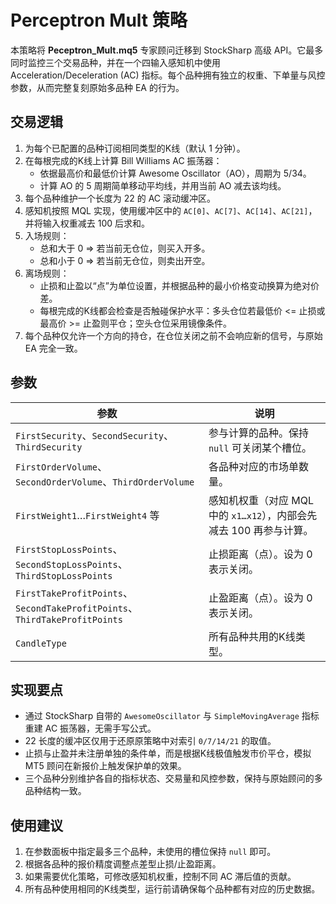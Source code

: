 # Perceptron Mult 策略

本策略将 **Peceptron_Mult.mq5** 专家顾问迁移到 StockSharp 高级 API。它最多同时监控三个交易品种，并在一个四输入感知机中使用 Acceleration/Deceleration (AC) 指标。每个品种拥有独立的权重、下单量与风控参数，从而完整复刻原始多品种 EA 的行为。

## 交易逻辑

1. 为每个已配置的品种订阅相同类型的K线（默认 1 分钟）。
2. 在每根完成的K线上计算 Bill Williams AC 振荡器：
   - 依据最高价和最低价计算 Awesome Oscillator（AO），周期为 5/34。
   - 计算 AO 的 5 周期简单移动平均线，并用当前 AO 减去该均线。
3. 每个品种维护一个长度为 22 的 AC 滚动缓冲区。
4. 感知机按照 MQL 实现，使用缓冲区中的 `AC[0]`、`AC[7]`、`AC[14]`、`AC[21]`，并将输入权重减去 100 后求和。
5. 入场规则：
   - 总和大于 0 ⇒ 若当前无仓位，则买入开多。
   - 总和小于 0 ⇒ 若当前无仓位，则卖出开空。
6. 离场规则：
   - 止损和止盈以“点”为单位设置，并根据品种的最小价格变动换算为绝对价差。
   - 每根完成的K线都会检查是否触碰保护水平：多头仓位若最低价 <= 止损或最高价 >= 止盈则平仓；空头仓位采用镜像条件。
7. 每个品种仅允许一个方向的持仓，在仓位关闭之前不会响应新的信号，与原始 EA 完全一致。

## 参数

| 参数 | 说明 |
| --- | --- |
| `FirstSecurity`、`SecondSecurity`、`ThirdSecurity` | 参与计算的品种。保持 `null` 可关闭某个槽位。 |
| `FirstOrderVolume`、`SecondOrderVolume`、`ThirdOrderVolume` | 各品种对应的市场单数量。 |
| `FirstWeight1`…`FirstWeight4` 等 | 感知机权重（对应 MQL 中的 `x1…x12`），内部会先减去 100 再参与计算。 |
| `FirstStopLossPoints`、`SecondStopLossPoints`、`ThirdStopLossPoints` | 止损距离（点）。设为 0 表示关闭。 |
| `FirstTakeProfitPoints`、`SecondTakeProfitPoints`、`ThirdTakeProfitPoints` | 止盈距离（点）。设为 0 表示关闭。 |
| `CandleType` | 所有品种共用的K线类型。 |

## 实现要点

- 通过 StockSharp 自带的 `AwesomeOscillator` 与 `SimpleMovingAverage` 指标重建 AC 振荡器，无需手写公式。
- 22 长度的缓冲区仅用于还原原策略中对索引 `0/7/14/21` 的取值。
- 止损与止盈并未注册单独的条件单，而是根据K线极值触发市价平仓，模拟 MT5 顾问在新报价上触发保护单的效果。
- 三个品种分别维护各自的指标状态、交易量和风控参数，保持与原始顾问的多品种结构一致。

## 使用建议

1. 在参数面板中指定最多三个品种，未使用的槽位保持 `null` 即可。
2. 根据各品种的报价精度调整点差型止损/止盈距离。
3. 如果需要优化策略，可修改感知机权重，控制不同 AC 滞后值的贡献。
4. 所有品种使用相同的K线类型，运行前请确保每个品种都有对应的历史数据。
